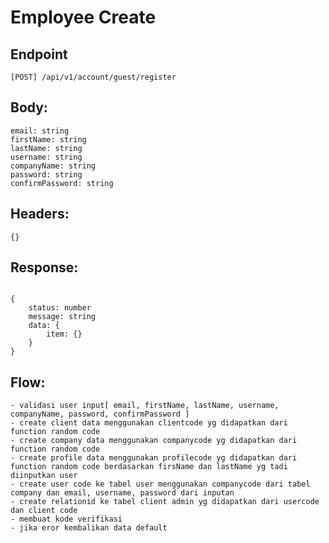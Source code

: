 # Employee Create

## Endpoint

```
[POST] /api/v1/account/guest/register
```

## Body:

```
email: string
firstName: string
lastName: string
username: string
companyName: string
password: string
confirmPassword: string
```

## Headers:

```
{}

```

## Response:

```

{
    status: number
    message: string
    data: {
        item: {}
    }
}

```

## Flow:

    - validasi user input[ email, firstName, lastName, username, companyName, password, confirmPassword ]
    - create client data menggunakan clientcode yg didapatkan dari function random code
    - create company data menggunakan companycode yg didapatkan dari function random code
    - create profile data menggunakan profilecode yg didapatkan dari function random code berdasarkan firsName dan lastName yg tadi diinputkan user
    - create user code ke tabel user menggunakan companycode dari tabel company dan email, username, password dari inputan
    - create relationid ke tabel client admin yg didapatkan dari usercode dan client code
    - membuat kode verifikasi
    - jika eror kembalikan data default
